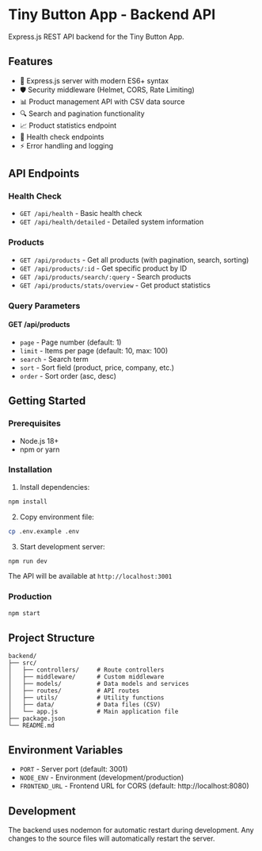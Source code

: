 # Tiny Button App - Backend API

Express.js REST API backend for the Tiny Button App.

## Features

- 🚀 Express.js server with modern ES6+ syntax
- 🛡️ Security middleware (Helmet, CORS, Rate Limiting)
- 📊 Product management API with CSV data source
- 🔍 Search and pagination functionality
- 📈 Product statistics endpoint
- 🏥 Health check endpoints
- ⚡ Error handling and logging

## API Endpoints

### Health Check
- `GET /api/health` - Basic health check
- `GET /api/health/detailed` - Detailed system information

### Products
- `GET /api/products` - Get all products (with pagination, search, sorting)
- `GET /api/products/:id` - Get specific product by ID
- `GET /api/products/search/:query` - Search products
- `GET /api/products/stats/overview` - Get product statistics

### Query Parameters

#### GET /api/products
- `page` - Page number (default: 1)
- `limit` - Items per page (default: 10, max: 100)
- `search` - Search term
- `sort` - Sort field (product, price, company, etc.)
- `order` - Sort order (asc, desc)

## Getting Started

### Prerequisites
- Node.js 18+ 
- npm or yarn

### Installation

1. Install dependencies:
```bash
npm install
```

2. Copy environment file:
```bash
cp .env.example .env
```

3. Start development server:
```bash
npm run dev
```

The API will be available at `http://localhost:3001`

### Production

```bash
npm start
```

## Project Structure

```
backend/
├── src/
│   ├── controllers/     # Route controllers
│   ├── middleware/      # Custom middleware
│   ├── models/          # Data models and services
│   ├── routes/          # API routes
│   ├── utils/           # Utility functions
│   ├── data/            # Data files (CSV)
│   └── app.js           # Main application file
├── package.json
└── README.md
```

## Environment Variables

- `PORT` - Server port (default: 3001)
- `NODE_ENV` - Environment (development/production)
- `FRONTEND_URL` - Frontend URL for CORS (default: http://localhost:8080)

## Development

The backend uses nodemon for automatic restart during development. Any changes to the source files will automatically restart the server.

